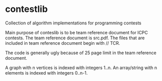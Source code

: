 # contestlib

Collection of algorithm implementations for programming contests

Main purpose of conteslib is to be team reference document for ICPC contests. The team reference document is src.pdf. The files that are included in team reference document begin with // TCR. 

The code is generally ugly because of 25 page limit in the team reference document.

A graph with n vertices is indexed with integers 1..n. An array/string with n elements is indexed with integers 0..n-1.
